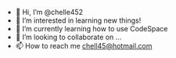 - 👋 Hi, I’m @chelle452
- 👀 I’m interested in learning new things!
- 🌱 I’m currently learning how to use CodeSpace
- 💞️ I’m looking to collaborate on ...
- 📫 How to reach me chell45@hotmail.com

<!---
chelle452/chelle452 is a ✨ special ✨ repository because its `README.md` (this file) appears on your GitHub profile.
You can click the Preview link to take a look at your changes.
--->

